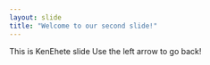 ```yaml
---
layout: slide
title: "Welcome to our second slide!"
---
```

This is KenEhete slide
Use the left arrow to go back!
